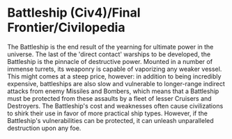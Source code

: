 # Battleship (Civ4)/Final Frontier/Civilopedia

The Battleship is the end result of the yearning for ultimate power in the universe. The last of the 'direct contact' warships to be developed, the Battleship is the pinnacle of destructive power. Mounted in a number of immense turrets, its weaponry is capable of vaporizing any weaker vessel. This might comes at a steep price, however: in addition to being incredibly expensive, battleships are also slow and vulnerable to longer-range indirect attacks from enemy Missiles and Bombers, which means that a Battleship must be protected from these assaults by a fleet of lesser Cruisers and Destroyers. The Battleship's cost and weaknesses often cause civilizations to shirk their use in favor of more practical ship types. However, if the Battleship's vulnerabilities can be protected, it can unleash unparalleled destruction upon any foe.